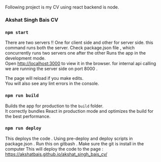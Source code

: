 Following project is my CV using react backend is node.



### Akshat Singh Bais CV

### `npm start`

There are two servers !!
One for client side and other for server side.
this command runs both the server. Check package.json file , which concurrently runs two servers one after the other
Runs the app in the development mode.<br>
Open [http://localhost:3000](http://localhost:3000) to view it in the browser.
for internal api calling we are running the server side on port 8000 .

The page will reload if you make edits.<br>
You will also see any lint errors in the console.


### `npm run build`

Builds the app for production to the `build` folder.<br>
It correctly bundles React in production mode and optimizes the build for the best performance.



### `npm run deploy`

This deploys the code . Using pre-deploy and deploy scripts in
package.json . Run this on gitbash . Make sure the git is install in the computer
This will deploy the code to the page :
https://akshatbais.github.io/akshat_singh_bais_cv/
